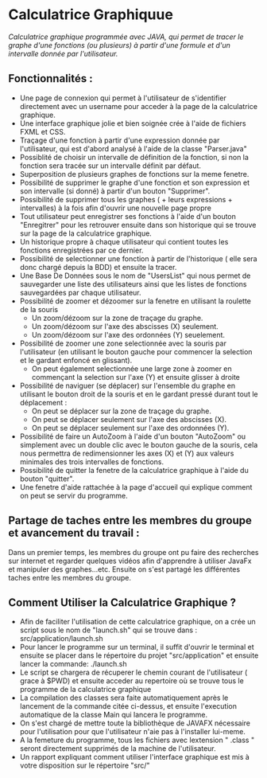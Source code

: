 # Calculatrice Graphiquue

*Calculatrice graphique programmée avec JAVA, qui permet de tracer le graphe d'une fonctions (ou plusieurs) à partir d'une formule et d'un intervalle donnée par l'utilisateur.*

## Fonctionnalités :

- Une page de connexion qui permet à l'utilisateur de s'identifier directement avec un username pour acceder à la page de la calculatrice graphique.
- Une interface graphique jolie et bien soignée crée à l'aide de fichiers FXML et CSS.
- Traçage d'une fonction à partir d'une expression donnée par l'utilisateur, qui est d'abord analysé à l'aide de la classe "Parser.java"
- Possiblité de choisir un intervalle de définition de la fonction, si non la fonction sera tracée sur un intervalle définit par défaut.
- Superposition de plusieurs graphes de fonctions sur la meme fenetre.
- Possibilité de supprimer le graphe d'une fonction et son expression et son intervalle (si donné) à partir d'un bouton "Supprimer".
- Possibilité de supprimer tous les graphes ( + leurs expressions + intervalles) à la fois afin d'ouvrir une nouvelle page propre
- Tout utilisateur peut enregistrer ses fonctions à l'aide d'un bouton "Enregitrer" pour les retrouver ensuite dans son historique qui se trouve sur la page de la calculatrice graphique.
- Un historique propre à chaque utilisateur qui contient toutes les fonctions enregistrées par ce dernier.
- Possibilité de selectionner une fonction à partir de l'historique ( elle sera donc chargé depuis la BDD) et ensuite la tracer.
- Une Base De Données sous le nom de "UsersList" qui nous permet de sauvegarder une liste des utilisateurs ainsi que les listes de fonctions sauvegardées par chaque utilisateur.
- Possibilité de zoomer et dézoomer sur la fenetre en utilisant la roulette de la souris
    - Un zoom/dézoom sur la zone de traçage du graphe.
    - Un zoom/dézoom sur l'axe des abscisses (X) seulement.
    - Un zoom/dézoom sur l'axe des ordonnées (Y) seuelement.
- Possibilité de zoomer une zone selectionnée avec la souris par l'utilisateur  (en utilisant le bouton gauche pour commencer la selection et le gardant enfoncé en glissant).
    - On peut également selectionnée une large zone à zoomer en commençant la selection sur l'axe (Y) et ensuite glisser à droite
- Possibilité de naviguer (se déplacer) sur l'ensemble du graphe en utilisant le bouton droit de la souris et en le gardant pressé durant tout le déplacement :
    - On peut se déplacer sur la zone de traçage du graphe.
    - On peut se déplacer seulement sur l'axe des abscisses (X).
    - On peut se déplacer seulement sur l'axe des ordonnées (Y).
- Possibilité de faire un AutoZoom à l'aide d'un bouton "AutoZoom" ou simplement avec un double clic avec le bouton gauche de la souris, cela nous permettra de redimensionner les axes (X) et (Y) aux valeurs minimales des trois intervalles de fonctions.
- Possibilité de quitter la fenetre de la calculatrice graphique à l'aide du bouton "quitter".
- Une fenetre d'aide rattachée à la page d'accueil qui explique comment on peut se servir du programme.


## Partage de taches entre les membres du groupe et avancement du travail :

Dans un premier temps, les membres du groupe ont pu faire des recherches sur internet et regarder quelques vidéos afin d'apprendre à utiliser JavaFx et manipuler des graphes...etc. Ensuite on s'est partagé les différentes taches entre les membres du groupe.



## Comment Utiliser la Calculatrice Graphique ?

- Afin de faciliter l'utilisation de cette calculatrice graphique, on a crée un script sous le nom de "launch.sh" qui se trouve dans : src/application/launch.sh
- Pour lancer le programme sur un terminal, il suffit d'ouvrir le terminal et ensuite se placer dans le répertoire du projet "src/application" et ensuite lancer la commande: ./launch.sh
- Le script se chargera de récuperer le chemin courant de l'utilisateur ( grace à $PWD) et ensuite acceder au repertoire où se trouve tous le programme de la calculatrice graphique
- La compilation des classes sera faite automatiquement après le lancement de la commande citée ci-dessus, et ensuite l'execution automatique de la classe Main qui lancera le programme.
- On s'est chargé de mettre toute la bibliothèque de JAVAFX nécessaire pour l'utilisation pour que l'utilisateur n'aie pas à l'installer lui-meme.  
- A la femeture du programme, tous les fichiers avec lextension " .class " seront  directement supprimés de la machine de l'utilisateur.
- Un rapport expliquant comment utiliser l'interface graphique est mis à votre disposition sur le répertoire "src/"
    
 
